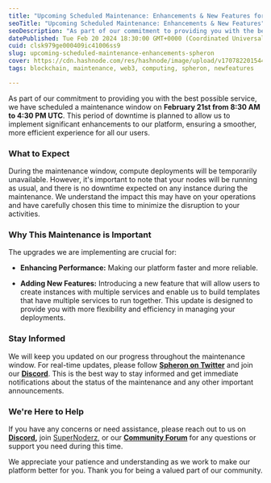 ```yaml
---
title: "Upcoming Scheduled Maintenance: Enhancements & New Features for a Smoother Experience"
seoTitle: "Upcoming Scheduled Maintenance: Enhancements & New Features"
seoDescription: "As part of our commitment to providing you with the best service, we have scheduled a maintenance window on February 19th from 8:30 AM to 4:30 PM UTC"
datePublished: Tue Feb 20 2024 18:30:00 GMT+0000 (Coordinated Universal Time)
cuid: clsk979ge000409ic41006ss9
slug: upcoming-scheduled-maintenance-enhancements-spheron
cover: https://cdn.hashnode.com/res/hashnode/image/upload/v1707822015440/92dbe103-5a1e-4c1e-b70b-3d3484d0501b.png
tags: blockchain, maintenance, web3, computing, spheron, newfeatures

---
```


As part of our commitment to providing you with the best possible service, we have scheduled a maintenance window on **February 21st from 8:30 AM to 4:30 PM UTC**. This period of downtime is planned to allow us to implement significant enhancements to our platform, ensuring a smoother, more efficient experience for all our users.

### **What to Expect**

During the maintenance window, compute deployments will be temporarily unavailable. However, it's important to note that your nodes will be running as usual, and there is no downtime expected on any instance during the maintenance. We understand the impact this may have on your operations and have carefully chosen this time to minimize the disruption to your activities.

### **Why This Maintenance is Important**

The upgrades we are implementing are crucial for:

* **Enhancing Performance:** Making our platform faster and more reliable.
    
* **Adding New Features:** Introducing a new feature that will allow users to create instances with multiple services and enable us to build templates that have multiple services to run together. This update is designed to provide you with more flexibility and efficiency in managing your deployments.
    

### **Stay Informed**

We will keep you updated on our progress throughout the maintenance window. For real-time updates, please follow [**Spheron on Twitter**](https://twitter.com/SpheronFDN) and join our [**Discord**](https://sphn.wiki/discord). This is the best way to stay informed and get immediate notifications about the status of the maintenance and any other important announcements.

### **We're Here to Help**

If you have any concerns or need assistance, please reach out to us on [**Discord**](https://sphn.wiki/discord)**,** join [SuperNoderz](https://discord.gg/fz8cjvQtQd), or our [**Community Forum**](https://community.spheron.network/) for any questions or support you need during this time.

We appreciate your patience and understanding as we work to make our platform better for you. Thank you for being a valued part of our community.